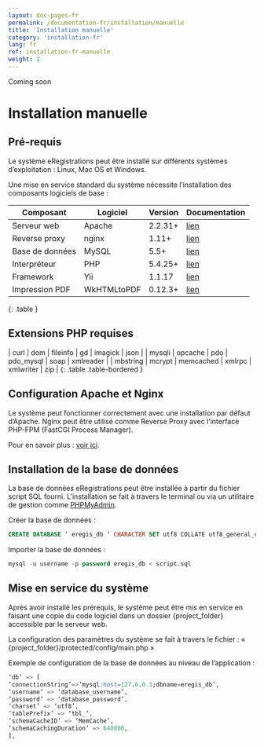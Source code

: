 ```yaml
---
layout: doc-pages-fr
permalink: /documentation-fr/installation/manuelle
title: 'Installation manuelle'
category: 'installation-fr'
lang: fr
ref: installation-fr-manuelle
weight: 2
---
```


<span class="label label-info">Coming soon</span>

# Installation manuelle

## Pré-requis

Le système eRegistrations peut être installé sur différents systèmes d’exploitation : Linux, Mac OS et Windows.

Une mise en service standard du système nécessite l’installation des composants logiciels de base :

| Composant | Logiciel | Version  | Documentation |
| --- | --- | --- | --- |
| Serveur web | Apache | 2.2.31+| [lien](http://httpd.apache.org/docs/) |
| Reverse proxy | nginx | 1.11+ | [lien](https://nginx.org/en/docs/) |
| Base de données | MySQL| 5.5+ | [lien](https://dev.mysql.com/downloads/mysql/) |
| Interpréteur | PHP | 5.4.25+ | [lien](http://php.net/) |
| Framework| Yii| 1.1.17| [lien](http://www.yiiframework.com/download/) |
| Impression PDF| WkHTMLtoPDF| 0.12.3+| [lien](http://wkhtmltopdf.org/downloads.html) |
{: .table }

## Extensions PHP requises

| curl | dom | fileinfo | gd | imagick | json |
| mysqli | opcache | pdo | pdo_mysql | soap | xmlreader |
| mbstring | mcrypt | memcached | xmlrpc | xmlwriter | zip |
{: .table .table-bordered }


## Configuration Apache et Nginx

Le système peut fonctionner correctement avec une installation par défaut d’Apache. Nginx peut être utilisé comme Reverse Proxy avec l’interface PHP-FPM (FastCGI Process Manager).

Pour en savoir plus : [voir ici](http://www.yiiframework.com/doc/guide/1.1/fr/quickstart.apache-nginx-config).


## Installation de la base de données

La base de données eRegistrations peut être installée à partir du fichier script SQL fourni. L’installation se fait à travers le terminal ou via un utilitaire de gestion comme [PHPMyAdmin](https://www.phpmyadmin.net/downloads/).


Créer la base de données :

```sql
CREATE DATABASE ‘ eregis_db ‘ CHARACTER SET utf8 COLLATE utf8_general_ci; GRANT ALL ON ‘ eregis_db ‘.* TO ‘username‘@localhost IDENTIFIED BY ‘password’;
```

Importer la base de données : 

```sql
mysql -u username -p password eregis_db < script.sql
```


## Mise en service du système
Après avoir installé les prérequis, le système peut être mis en service en faisant une copie du code logiciel dans un dossier {project_folder} accessible par le serveur web.


La configuration des paramètres du système se fait à travers le fichier : « {project_folder}/protected/config/main.php »

Exemple de configuration de la base de données au niveau de l’application :

```sql
‘db’ => [
‘connectionString’=>’mysql:host=127.0.0.1;dbname=eregis_db’,
‘username’ => ‘database_username’,
‘password’ => ‘database_password’,
‘charset’ => ‘utf8’,
‘tablePrefix’ => ‘tbl_’,
‘schemaCacheID’ => ‘MemCache’,
‘schemaCachingDuration’ => 640800,
],
```
